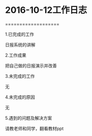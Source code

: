 # 2016-10-12工作日志
===================

1.已完成的工作

日报系统的讲解

2.工作成果

把自己做的日报演示并改善

3.未完成的工作

无

4.未完成的原因

无

5.遇到的问题及解决方案

请教老师和同学，翻看教材ppt
